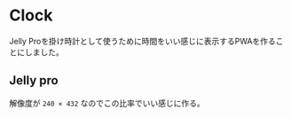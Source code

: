 # Clock

Jelly Proを掛け時計として使うために時間をいい感じに表示するPWAを作ることにしました。

## Jelly pro

解像度が `240 × 432` なのでこの比率でいい感じに作る。
